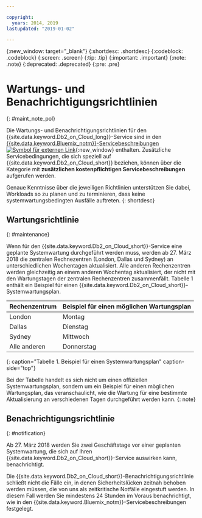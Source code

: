 ```yaml
---

copyright:
  years: 2014, 2019
lastupdated: "2019-01-02"

---
```


<!-- Attribute definitions --> 
{:new_window: target="_blank"}
{:shortdesc: .shortdesc}
{:codeblock: .codeblock}
{:screen: .screen}
{:tip: .tip}
{:important: .important}
{:note: .note}
{:deprecated: .deprecated}
{:pre: .pre}

# Wartungs- und Benachrichtigungsrichtlinien
{: #maint_note_pol}

Die Wartungs- und Benachrichtigungsrichtlinien für den {{site.data.keyword.Db2_on_Cloud_long}}-Service sind in den [{{site.data.keyword.Bluemix_notm}}-Servicebeschreibungen ![Symbol für externen Link](../../icons/launch-glyph.svg "Symbol für externen Link")](http://www.ibm.com/software/sla/sladb.nsf/sla/bm?OpenDocument){:new_window} enthalten. Zusätzliche Servicebedingungen, die sich speziell auf {{site.data.keyword.Db2_on_Cloud_short}} beziehen, können über die Kategorie mit **zusätzlichen kostenpflichtigen Servicebeschreibungen** aufgerufen werden. 

Genaue Kenntnisse über die jeweiligen Richtlinien unterstützen Sie dabei, Workloads so zu planen und zu terminieren, dass keine systemwartungsbedingten Ausfälle auftreten.
{: shortdesc}

## Wartungsrichtlinie
{: #maintenance}

Wenn für den {{site.data.keyword.Db2_on_Cloud_short}}-Service eine geplante Systemwartung durchgeführt werden muss, werden ab 27. März 2018 die zentralen Rechnezentren (London, Dallas und Sydney) an unterschiedlichen Wochentagen aktualisiert. Alle anderen Rechenzentren werden gleichzeitig an einem anderen Wochentag aktualisiert, der nicht mit den Wartungstagen der zentralen Rechenzentren zusammenfällt. Tabelle 1 enthält ein Beispiel für einen {{site.data.keyword.Db2_on_Cloud_short}}-Systemwartungsplan.

| Rechenzentrum |Beispiel für einen möglichen Wartungsplan |
|-------------|-----------------------------|
| London | Montag |
| Dallas | Dienstag |
| Sydney | Mittwoch |
| Alle anderen | Donnerstag |
{: caption="Tabelle 1. Beispiel für einen Systemwartungsplan" caption-side="top"}

Bei der Tabelle handelt es sich nicht um einen offiziellen Systemwartungsplan, sondern um ein Beispiel für einen möglichen Wartungsplan, das veranschaulicht, wie die Wartung für eine bestimmte Aktualisierung an verschiedenen Tagen durchgeführt werden kann.
{: note}

## Benachrichtigungsrichtlinie
{: #notification}

Ab 27. März 2018 werden Sie zwei Geschäftstage vor einer geplanten Systemwartung, die sich auf Ihren {{site.data.keyword.Db2_on_Cloud_short}}-Service auswirken kann, benachrichtigt. 

Die {{site.data.keyword.Db2_on_Cloud_short}}-Benachrichtigungsrichtlinie schließt nicht die Fälle ein, in denen Sicherheitslücken zeitnah behoben werden müssen, die von uns als zeitkritische Notfälle eingestuft werden. In diesem Fall werden Sie mindestens 24 Stunden im Voraus benachrichtigt, wie in den {{site.data.keyword.Bluemix_notm}}-Servicebeschreibungen festgelegt.
